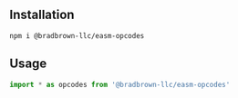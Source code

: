 ## Installation
`npm i @bradbrown-llc/easm-opcodes`

## Usage
```typescript
import * as opcodes from '@bradbrown-llc/easm-opcodes'
```